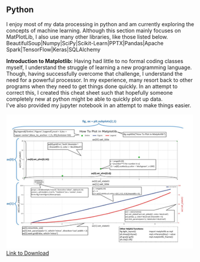 ## Python

I enjoy most of my data processing in python and am currently exploring the concepts of machine learning. Although this section mainly focuses on MatPlotLib, I also use many other libraries, like those listed below.<br>
BeautifulSoup|Numpy|SciPy|Scikit-Learn|PPTX|Pandas|Apache Spark|TensorFlow|Keras|SQLAlchemy

**Introduction to Matplotlib:** Having had little to no formal coding classes myself, I understand the struggle of learning a new programming language. Though, having successfully overcome that challenge, I understand the need for a powerful processor. In my experience, many resort back to other programs when they need to get things done quickly. In an attempt to correct this, I created this cheat sheet such that hopefully someone completely new at python might be able to quickly plot up data. 
<br>
I've also provided my jupyter notebook in an attempt to make things easier.



<a href="https://github.com/mhatzi/MatplotlibGuide"><img src="images/Matplotlib.JPG" width="500" height="363" border="0"></a><br>
[Link to Download](https://github.com/mhatzi/MatplotlibGuide)









